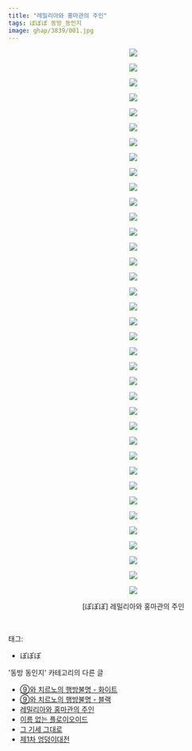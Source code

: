 ```yaml
---
title: "레밀리아와 홍마관의 주인"
tags: ぽぽぽ 동방_동인지
image: ghap/3839/001.jpg
---
```

<div class="article">
<p style="text-align: center; clear: none; float: none;"><img src="{{ site.nasurl }}/ghap/3839/001.jpg"/></p>
<p style="text-align: center; clear: none; float: none;"><img src="{{ site.nasurl }}/ghap/3839/002.jpg"/></p>
<p style="text-align: center; clear: none; float: none;"><img src="{{ site.nasurl }}/ghap/3839/003.jpg"/></p>
<p style="text-align: center; clear: none; float: none;"><img src="{{ site.nasurl }}/ghap/3839/004.jpg"/></p>
<p style="text-align: center; clear: none; float: none;"><img src="{{ site.nasurl }}/ghap/3839/005.jpg"/></p>
<p style="text-align: center; clear: none; float: none;"><img src="{{ site.nasurl }}/ghap/3839/006.jpg"/></p>
<p style="text-align: center; clear: none; float: none;"><img src="{{ site.nasurl }}/ghap/3839/007.jpg"/></p>
<p style="text-align: center; clear: none; float: none;"><img src="{{ site.nasurl }}/ghap/3839/008.jpg"/></p>
<p style="text-align: center; clear: none; float: none;"><img src="{{ site.nasurl }}/ghap/3839/009.jpg"/></p>
<p style="text-align: center; clear: none; float: none;"><img src="{{ site.nasurl }}/ghap/3839/010.jpg"/></p>
<p style="text-align: center; clear: none; float: none;"><img src="{{ site.nasurl }}/ghap/3839/011.jpg"/></p>
<p style="text-align: center; clear: none; float: none;"><img src="{{ site.nasurl }}/ghap/3839/012.jpg"/></p>
<p style="text-align: center; clear: none; float: none;"><img src="{{ site.nasurl }}/ghap/3839/013.jpg"/></p>
<p style="text-align: center; clear: none; float: none;"><img src="{{ site.nasurl }}/ghap/3839/014.jpg"/></p>
<p style="text-align: center; clear: none; float: none;"><img src="{{ site.nasurl }}/ghap/3839/015.jpg"/></p>
<p style="text-align: center; clear: none; float: none;"><img src="{{ site.nasurl }}/ghap/3839/016.jpg"/></p>
<p style="text-align: center; clear: none; float: none;"><img src="{{ site.nasurl }}/ghap/3839/017.jpg"/></p>
<p style="text-align: center; clear: none; float: none;"><img src="{{ site.nasurl }}/ghap/3839/018.jpg"/></p>
<p style="text-align: center; clear: none; float: none;"><img src="{{ site.nasurl }}/ghap/3839/019.jpg"/></p>
<p style="text-align: center; clear: none; float: none;"><img src="{{ site.nasurl }}/ghap/3839/020.jpg"/></p>
<p style="text-align: center; clear: none; float: none;"><img src="{{ site.nasurl }}/ghap/3839/021.jpg"/></p>
<p style="text-align: center; clear: none; float: none;"><img src="{{ site.nasurl }}/ghap/3839/022.jpg"/></p>
<p style="text-align: center; clear: none; float: none;"><img src="{{ site.nasurl }}/ghap/3839/023.jpg"/></p>
<p style="text-align: center; clear: none; float: none;"><img src="{{ site.nasurl }}/ghap/3839/024.jpg"/></p>
<p style="text-align: center; clear: none; float: none;"><img src="{{ site.nasurl }}/ghap/3839/025.jpg"/></p>
<p style="text-align: center; clear: none; float: none;"><img src="{{ site.nasurl }}/ghap/3839/026.jpg"/></p>
<p style="text-align: center; clear: none; float: none;"><img src="{{ site.nasurl }}/ghap/3839/027.jpg"/></p>
<p style="text-align: center; clear: none; float: none;"><img src="{{ site.nasurl }}/ghap/3839/028.jpg"/></p>
<p style="text-align: center; clear: none; float: none;"><img src="{{ site.nasurl }}/ghap/3839/029.jpg"/></p>
<p style="text-align: center; clear: none; float: none;"><img src="{{ site.nasurl }}/ghap/3839/030.jpg"/></p>
<p style="text-align: center; clear: none; float: none;"><img src="{{ site.nasurl }}/ghap/3839/031.jpg"/></p>
<p style="text-align: center; clear: none; float: none;"><img src="{{ site.nasurl }}/ghap/3839/032.jpg"/></p>
<p style="text-align: center; clear: none; float: none;"><img src="{{ site.nasurl }}/ghap/3839/033.jpg"/></p>
<p style="text-align: center; clear: none; float: none;"><img src="{{ site.nasurl }}/ghap/3839/034.jpg"/></p>
<p style="text-align: center; clear: none; float: none;"><img src="{{ site.nasurl }}/ghap/3839/035.jpg"/></p>
<p style="text-align: center; clear: none; float: none;"><img src="{{ site.nasurl }}/ghap/3839/036.jpg"/></p>
<p style="text-align: center; clear: none; float: none;"><img src="{{ site.nasurl }}/ghap/3839/037.jpg"/></p>
<p style="text-align: center; clear: none; float: none;">[ぽぽぽ] 레밀리아와 홍마관의 주인</p>
<p><br/></p>
</div><div class="tagTrail">
<p>태그: </p>
<ul>
<li>ぽぽぽ</li>
</ul>
</div><div class="another">
<p>'동방 동인지' 카테고리의 다른 글</p>
<ul>
<li><a href="/2017-10-06-ghap_3844">⑨와 치르노의 행방불명 - 화이트</a></li>
<li><a href="/2017-10-06-ghap_3843">⑨와 치르노의 행방불명 - 블랙</a></li>
<li><a href="/2017-10-06-ghap_3839">레밀리아와 홍마관의 주인</a></li>
<li><a href="/2017-10-06-ghap_3836">이름 없는 플로이오이드</a></li>
<li><a href="/2017-10-06-ghap_3833">그 기세 그대로</a></li>
<li><a href="/2017-10-06-ghap_3829">제1차 엉덩이대전</a></li>
</ul>
</div><div class="cb_module cb_fluid">
<div class="cb_wrt cb_profile">
</div><!-- commentList close -->
</div>